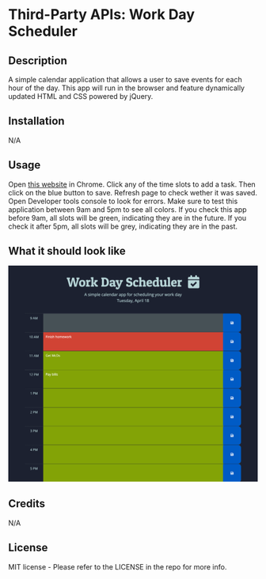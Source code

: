 # Third-Party APIs: Work Day Scheduler
## Description
A simple calendar application that allows a user to save events for each hour of the day. This app will run in the browser and feature dynamically updated HTML and CSS powered by jQuery.
## Installation
N/A
## Usage
Open [this website](https://skywalkah.github.io/work-day-scheduller/) in Chrome. Click any of the time slots to add a task. Then click on the blue button to save. Refresh page to check wether it was saved. Open Developer tools console to look for errors. Make sure to test this application between 9am and 5pm to see all colors. If you check this app before 9am, all slots will be green, indicating they are in the future. If you check it after 5pm, all slots will be grey, indicating they are in the past.
## What it should look like
![A screenshot of the desktop view](./assets/images/Work-Day-Scheduler.png)
## Credits
N/A

## License
MIT license - Please refer to the LICENSE in the repo for more info.
